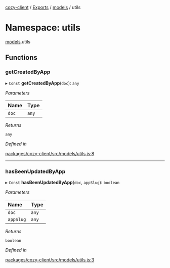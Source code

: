 [cozy-client](../README.md) / [Exports](../modules.md) / [models](models.md) / utils

# Namespace: utils

[models](models.md).utils

## Functions

### getCreatedByApp

▸ `Const` **getCreatedByApp**(`doc`): `any`

*Parameters*

| Name | Type |
| :------ | :------ |
| `doc` | `any` |

*Returns*

`any`

*Defined in*

[packages/cozy-client/src/models/utils.js:8](https://github.com/cozy/cozy-client/blob/master/packages/cozy-client/src/models/utils.js#L8)

***

### hasBeenUpdatedByApp

▸ `Const` **hasBeenUpdatedByApp**(`doc`, `appSlug`): `boolean`

*Parameters*

| Name | Type |
| :------ | :------ |
| `doc` | `any` |
| `appSlug` | `any` |

*Returns*

`boolean`

*Defined in*

[packages/cozy-client/src/models/utils.js:3](https://github.com/cozy/cozy-client/blob/master/packages/cozy-client/src/models/utils.js#L3)
